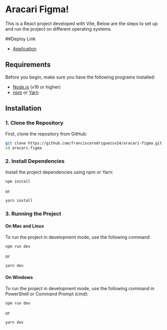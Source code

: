 # Aracari Figma! 

This is a React project developed with Vite, Below are the steps to set up and run the project on different operating systems.

##Deploy Link
- [Application](https://main--strong-buttercream-359ab4.netlify.app/)

## Requirements

Before you begin, make sure you have the following programs installed:

- [Node.js](https://nodejs.org/) (v16 or higher)
- [npm](https://www.npmjs.com/) or [Yarn](https://yarnpkg.com/)

## Installation

### 1. Clone the Repository

First, clone the repository from GitHub:

```bash
git clone https://github.com/franciscorodriguezsv24/aracari-figma.git
cd aracari-figma
```
### 2. Install Dependencies
Install the project dependencies using npm or Yarn:
```bash
npm install
```
or
```bash
yarn install
```

### 3. Running the Project
#### On Mac and Linux
To run the project in development mode, use the following command:

```bash
npm run dev
```
or 
```bash
yarn dev
```

#### On Windows
To run the project in development mode, use the following command in PowerShell or Command Prompt (cmd):

```bash
npm run dev
```
or 
```bash
yarn dev
```
